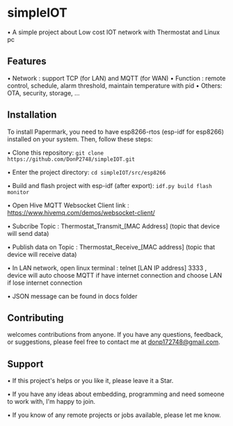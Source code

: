 # simpleIOT

•  A simple project about Low cost IOT network with Thermostat and Linux pc

## Features

•  Network : support TCP (for LAN) and MQTT (for WAN) 
•  Function : remote control, schedule, alarm threshold, maintain temperature with pid
•  Others: OTA, security, storage, ...

## Installation

To install Papermark, you need to have esp8266-rtos (esp-idf for esp8266) installed on your system. Then, follow these steps:

•  Clone this repository: `git clone https://github.com/DonP2748/simpleIOT.git`

•  Enter the project directory: `cd simpleIOT/src/esp8266`

•  Build and flash project with esp-idf (after export): `idf.py build flash monitor`

•  Open Hive MQTT Websocket Client link : https://www.hivemq.com/demos/websocket-client/

•  Subcribe Topic : Thermostat_Transmit_[MAC Address] (topic that device will send data) 

•  Publish data on Topic : Thermostat_Receive_[MAC address] (topic that device will receive data) 

•  In LAN network, open linux terminal : telnet [LAN IP address] 3333 , device will auto choose MQTT if have internet connection and choose LAN if lose internet connection 

•  JSON message can be found in docs folder   


## Contributing

 welcomes contributions from anyone. If you have any questions, feedback, or suggestions, please feel free to contact me at donp172748@gmail.com.

## Support

•  If this project's helps or you like it, please leave it a Star. 

•  If you have any ideas about embedding, programming and need someone to work with, I'm happy to join.

•  If you know of any remote projects or jobs available, please let me know.